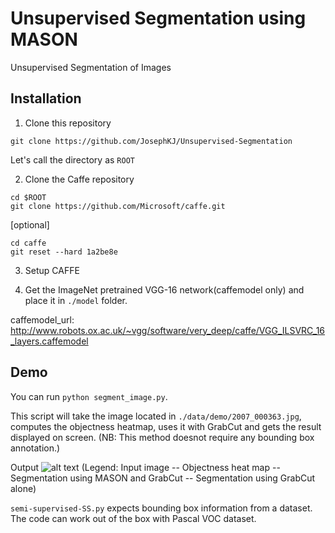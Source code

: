 # Unsupervised Segmentation using MASON
Unsupervised Segmentation of Images

## Installation
1. Clone this repository
  ```Shell
  git clone https://github.com/JosephKJ/Unsupervised-Segmentation
  ```
  Let's call the directory as `ROOT`

2. Clone the Caffe repository
  ```Shell
  cd $ROOT
  git clone https://github.com/Microsoft/caffe.git
  ```
  [optional] 
  ```Shell
  cd caffe
  git reset --hard 1a2be8e
  ```
  
3. Setup CAFFE
  
4. Get the ImageNet pretrained VGG-16 network(caffemodel only) and place it in `./model` folder. 

caffemodel_url: http://www.robots.ox.ac.uk/~vgg/software/very_deep/caffe/VGG_ILSVRC_16_layers.caffemodel

## Demo

You can run `python segment_image.py`. 

This script will take the image located in `./data/demo/2007_000363.jpg`, computes the objectness heatmap, uses it with GrabCut and gets the result displayed on screen. (NB: This method doesnot require any bounding box annotation.)

Output
![alt text](https://github.com/JosephKJ/Unsupervised-Segmentation/blob/master/data/demo/output.png)
(Legend: Input image -- Objectness heat map -- Segmentation using MASON and GrabCut -- Segmentation using GrabCut alone)

`semi-supervised-SS.py` expects bounding box information from a dataset. The code can work out of the box with Pascal VOC dataset. 
